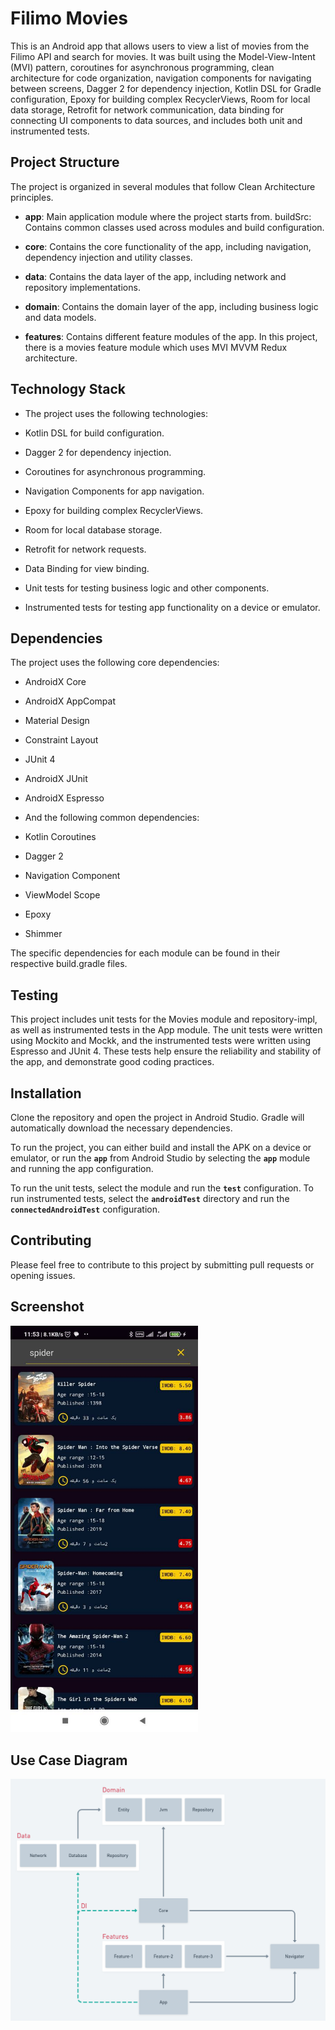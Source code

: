 # Filimo Movies

This is an Android app that allows users to view a list of movies from the Filimo API and search for movies. It was built using the Model-View-Intent (MVI) pattern, coroutines for asynchronous programming, clean architecture for code organization, navigation components for navigating between screens, Dagger 2 for dependency injection, Kotlin DSL for Gradle configuration, Epoxy for building complex RecyclerViews, Room for local data storage, Retrofit for network communication, data binding for connecting UI components to data sources, and includes both unit and instrumented tests.



## Project Structure

The project is organized in several modules that follow Clean Architecture principles.

- **app**: Main application module where the project starts from.
  buildSrc: Contains common classes used across modules and build configuration.

- **core**: Contains the core functionality of the app, including navigation, dependency injection and utility classes.

- **data**: Contains the data layer of the app, including network and repository implementations.

- **domain**: Contains the domain layer of the app, including business logic and data models.

- **features**: Contains different feature modules of the app. In this project, there is a movies feature module which uses MVI MVVM Redux architecture.

## Technology Stack

- The project uses the following technologies:

- Kotlin DSL for build configuration.

- Dagger 2 for dependency injection.

- Coroutines for asynchronous programming.

- Navigation Components for app navigation.

- Epoxy for building complex RecyclerViews.

- Room for local database storage.

- Retrofit for network requests.

- Data Binding for view binding.

- Unit tests for testing business logic and other components.

- Instrumented tests for testing app functionality on a device or emulator.


## Dependencies
The project uses the following core dependencies:

- AndroidX Core

- AndroidX AppCompat

- Material Design

- Constraint Layout

- JUnit 4

- AndroidX JUnit

- AndroidX Espresso

- And the following common dependencies:

- Kotlin Coroutines

- Dagger 2

- Navigation Component

- ViewModel Scope

- Epoxy

- Shimmer


The specific dependencies for each module can be found in their respective build.gradle files.

## Testing
This project includes unit tests for the Movies module and repository-impl, as well as instrumented tests in the App module. The unit tests were written using Mockito and Mockk, and the instrumented tests were written using Espresso and JUnit 4. These tests help ensure the reliability and stability of the app, and demonstrate good coding practices.

## Installation
Clone the repository and open the project in Android Studio. Gradle will automatically download the necessary dependencies.

To run the project, you can either build and install the APK on a device or emulator, or run the **`app`** from Android Studio by selecting the **`app`** module and running the app configuration.

To run the unit tests, select the module and run the **`test`** configuration. To run instrumented tests, select the **`androidTest`** directory and run the **`connectedAndroidTest`** configuration.

## Contributing

Please feel free to contribute to this project by submitting pull requests or opening issues.

## Screenshot

<img src="/photo/screenshot.jpg" alt="Screenshot of the app" width="300">

## Use Case Diagram

![Use Case Diagram](/photo/app_diagram.png "Use Case Diagram")
